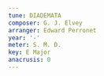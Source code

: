 ```yaml
---
tune: DIADEMATA
composer: G. J. Elvey
arranger: Edward Perronet
year: '-'
meter: S. M. D.
key: E Major
anacrusis: 0
---
```

